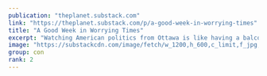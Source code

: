 ```yaml
---
publication: "theplanet.substack.com"
link: "https://theplanet.substack.com/p/a-good-week-in-worrying-times"
title: "A Good Week in Worrying Times"
excerpt: "Watching American politics from Ottawa is like having a balcony seat in a theater. Looking down at a stage below us to the south feels like watching a classic drama where good and evil challenge each "
image: "https://substackcdn.com/image/fetch/w_1200,h_600,c_limit,f_jpg,q_auto:good,fl_progressive:steep/https%3A%2F%2Fbucketeer-e05bbc84-baa3-437e-9518-adb32be77984.s3.amazonaws.com%2Fpublic%2Fimages%2F7af47ccf-6a67-4f0b-b726-e8c89d356545_1080x608.jpeg"
group: con
rank: 2
---
```

